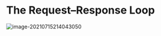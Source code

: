 # The Request–Response Loop

![image-20210715214043050](The-Request–Response-Loop.assets\image-20210715214043050.png)







